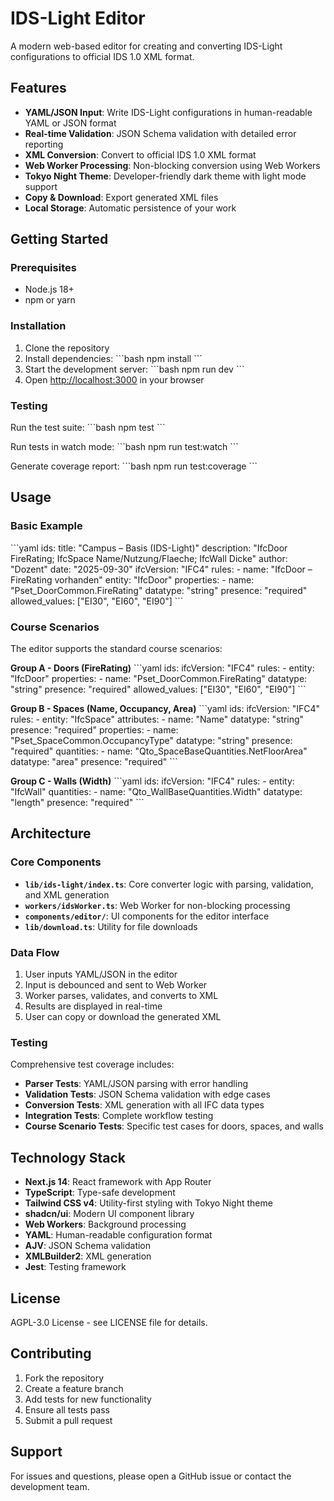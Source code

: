 # IDS-Light Editor

A modern web-based editor for creating and converting IDS-Light configurations to official IDS 1.0 XML format.

## Features

- **YAML/JSON Input**: Write IDS-Light configurations in human-readable YAML or JSON format
- **Real-time Validation**: JSON Schema validation with detailed error reporting
- **XML Conversion**: Convert to official IDS 1.0 XML format
- **Web Worker Processing**: Non-blocking conversion using Web Workers
- **Tokyo Night Theme**: Developer-friendly dark theme with light mode support
- **Copy & Download**: Export generated XML files
- **Local Storage**: Automatic persistence of your work

## Getting Started

### Prerequisites

- Node.js 18+ 
- npm or yarn

### Installation

1. Clone the repository
2. Install dependencies:
   \`\`\`bash
   npm install
   \`\`\`
3. Start the development server:
   \`\`\`bash
   npm run dev
   \`\`\`
4. Open [http://localhost:3000](http://localhost:3000) in your browser

### Testing

Run the test suite:
\`\`\`bash
npm test
\`\`\`

Run tests in watch mode:
\`\`\`bash
npm run test:watch
\`\`\`

Generate coverage report:
\`\`\`bash
npm run test:coverage
\`\`\`

## Usage

### Basic Example

\`\`\`yaml
ids:
  title: "Campus – Basis (IDS-Light)"
  description: "IfcDoor FireRating; IfcSpace Name/Nutzung/Flaeche; IfcWall Dicke"
  author: "Dozent"
  date: "2025-09-30"
  ifcVersion: "IFC4"
  rules:
    - name: "IfcDoor – FireRating vorhanden"
      entity: "IfcDoor"
      properties:
        - name: "Pset_DoorCommon.FireRating"
          datatype: "string"
          presence: "required"
          allowed_values: ["EI30", "EI60", "EI90"]
\`\`\`

### Course Scenarios

The editor supports the standard course scenarios:

**Group A - Doors (FireRating)**
\`\`\`yaml
ids:
  ifcVersion: "IFC4"
  rules:
    - entity: "IfcDoor"
      properties:
        - name: "Pset_DoorCommon.FireRating"
          datatype: "string"
          presence: "required"
          allowed_values: ["EI30", "EI60", "EI90"]
\`\`\`

**Group B - Spaces (Name, Occupancy, Area)**
\`\`\`yaml
ids:
  ifcVersion: "IFC4"
  rules:
    - entity: "IfcSpace"
      attributes:
        - name: "Name"
          datatype: "string"
          presence: "required"
      properties:
        - name: "Pset_SpaceCommon.OccupancyType"
          datatype: "string"
          presence: "required"
      quantities:
        - name: "Qto_SpaceBaseQuantities.NetFloorArea"
          datatype: "area"
          presence: "required"
\`\`\`

**Group C - Walls (Width)**
\`\`\`yaml
ids:
  ifcVersion: "IFC4"
  rules:
    - entity: "IfcWall"
      quantities:
        - name: "Qto_WallBaseQuantities.Width"
          datatype: "length"
          presence: "required"
\`\`\`

## Architecture

### Core Components

- **`lib/ids-light/index.ts`**: Core converter logic with parsing, validation, and XML generation
- **`workers/idsWorker.ts`**: Web Worker for non-blocking processing
- **`components/editor/`**: UI components for the editor interface
- **`lib/download.ts`**: Utility for file downloads

### Data Flow

1. User inputs YAML/JSON in the editor
2. Input is debounced and sent to Web Worker
3. Worker parses, validates, and converts to XML
4. Results are displayed in real-time
5. User can copy or download the generated XML

### Testing

Comprehensive test coverage includes:

- **Parser Tests**: YAML/JSON parsing with error handling
- **Validation Tests**: JSON Schema validation with edge cases
- **Conversion Tests**: XML generation with all IFC data types
- **Integration Tests**: Complete workflow testing
- **Course Scenario Tests**: Specific test cases for doors, spaces, and walls

## Technology Stack

- **Next.js 14**: React framework with App Router
- **TypeScript**: Type-safe development
- **Tailwind CSS v4**: Utility-first styling with Tokyo Night theme
- **shadcn/ui**: Modern UI component library
- **Web Workers**: Background processing
- **YAML**: Human-readable configuration format
- **AJV**: JSON Schema validation
- **XMLBuilder2**: XML generation
- **Jest**: Testing framework

## License

AGPL-3.0 License - see LICENSE file for details.

## Contributing

1. Fork the repository
2. Create a feature branch
3. Add tests for new functionality
4. Ensure all tests pass
5. Submit a pull request

## Support

For issues and questions, please open a GitHub issue or contact the development team.
